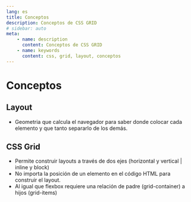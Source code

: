 ```yaml
---
lang: es
title: Conceptos
description: Conceptos de CSS GRID
# sidebar: auto
meta:
    - name: description
      content: Conceptos de CSS GRID
    - name: keywords
      content: css, grid, layout, conceptos
---
```


# Conceptos

## Layout

-   Geometria que calcula el navegador para saber donde colocar cada elemento y que tanto separarlo de los demás.

## CSS Grid

-   Permite construir layouts a través de dos ejes (horizontal y vertical | inline y block)
-   No importa la posición de un elemento en el código HTML para construir el layout.
-   Al igual que flexbox requiere una relación de padre (grid-container) a hijos (grid-items)
